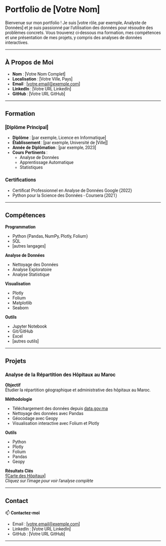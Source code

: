 <link href="https://fonts.googleapis.com/css2?family=Roboto:wght@400;500;700&display=swap" rel="stylesheet">

<div style="font-family: 'Roboto', sans-serif;">

# Portfolio de [Votre Nom]

Bienvenue sur mon portfolio ! Je suis [votre rôle, par exemple, Analyste de Données] et je suis passionné par l’utilisation des données pour résoudre des problèmes concrets. Vous trouverez ci-dessous ma formation, mes compétences et une présentation de mes projets, y compris des analyses de données interactives.

---

## À Propos de Moi

- **Nom** : [Votre Nom Complet]
- **Localisation** : [Votre Ville, Pays]
- **Email** : [votre.email@exemple.com]
- **LinkedIn** : [Votre URL LinkedIn]
- **GitHub** : [Votre URL GitHub]

---

## Formation

### [Diplôme Principal]
- **Diplôme** : [par exemple, Licence en Informatique]  
- **Établissement** : [par exemple, Université de [Ville]]  
- **Année de Diplômation** : [par exemple, 2023]  
- **Cours Pertinents** :  
  - Analyse de Données  
  - Apprentissage Automatique  
  - Statistiques

### Certifications
- Certificat Professionnel en Analyse de Données Google (2022)
- Python pour la Science des Données - Coursera (2021)

---

## Compétences

**Programmation**  
- Python (Pandas, NumPy, Plotly, Folium)
- SQL
- [autres langages]

**Analyse de Données**  
- Nettoyage des Données
- Analyse Exploratoire
- Analyse Statistique

**Visualisation**  
- Plotly
- Folium
- Matplotlib
- Seaborn

**Outils**  
- Jupyter Notebook
- Git/GitHub
- Excel
- [autres outils]

---

## Projets

### Analyse de la Répartition des Hôpitaux au Maroc

**Objectif**  
Étudier la répartition géographique et administrative des hôpitaux au Maroc.

**Méthodologie**  
- Téléchargement des données depuis [data.gov.ma](https://data.gov.ma)
- Nettoyage des données avec Pandas
- Géocodage avec Geopy
- Visualisation interactive avec Folium et Plotly

**Outils**  
- Python
- Plotly
- Folium
- Pandas
- Geopy

**Résultats Clés**  
[![Carte des Hôpitaux]](hospital_analysis(5).html)  
*Cliquez sur l'image pour voir l'analyse complète*

---

## Contact

📫 **Contactez-moi**  
- Email : [votre.email@exemple.com]
- LinkedIn : [Votre URL LinkedIn]
- GitHub : [Votre URL GitHub]

---

</div>
